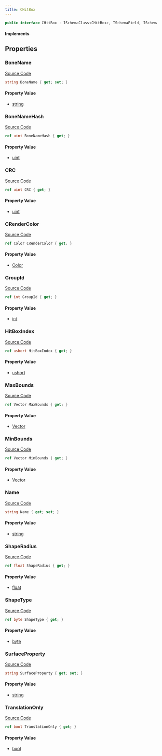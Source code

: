 ```yaml
---
title: CHitBox
---
```


```csharp
public interface CHitBox : ISchemaClass<CHitBox>, ISchemaField, ISchemaClass, INativeHandle
```

#### Implements

## Properties

### BoneName

[Source Code](https://github.com/swiftly-solution/swiftlys2/blob/main/managed/src/SwiftlyS2.Generated/Schemas/Interfaces/CHitBox.cs#L21)

```csharp
string BoneName { get; set; }
```

#### Property Value

- [string](https://learn.microsoft.com/dotnet/api/system.string)

### BoneNameHash

[Source Code](https://github.com/swiftly-solution/swiftlys2/blob/main/managed/src/SwiftlyS2.Generated/Schemas/Interfaces/CHitBox.cs#L29)

```csharp
ref uint BoneNameHash { get; }
```

#### Property Value

- [uint](https://learn.microsoft.com/dotnet/api/system.uint32)

### CRC

[Source Code](https://github.com/swiftly-solution/swiftlys2/blob/main/managed/src/SwiftlyS2.Generated/Schemas/Interfaces/CHitBox.cs#L37)

```csharp
ref uint CRC { get; }
```

#### Property Value

- [uint](https://learn.microsoft.com/dotnet/api/system.uint32)

### CRenderColor

[Source Code](https://github.com/swiftly-solution/swiftlys2/blob/main/managed/src/SwiftlyS2.Generated/Schemas/Interfaces/CHitBox.cs#L39)

```csharp
ref Color CRenderColor { get; }
```

#### Property Value

- [Color](/docs/api/shared/natives/color)

### GroupId

[Source Code](https://github.com/swiftly-solution/swiftlys2/blob/main/managed/src/SwiftlyS2.Generated/Schemas/Interfaces/CHitBox.cs#L31)

```csharp
ref int GroupId { get; }
```

#### Property Value

- [int](https://learn.microsoft.com/dotnet/api/system.int32)

### HitBoxIndex

[Source Code](https://github.com/swiftly-solution/swiftlys2/blob/main/managed/src/SwiftlyS2.Generated/Schemas/Interfaces/CHitBox.cs#L41)

```csharp
ref ushort HitBoxIndex { get; }
```

#### Property Value

- [ushort](https://learn.microsoft.com/dotnet/api/system.uint16)

### MaxBounds

[Source Code](https://github.com/swiftly-solution/swiftlys2/blob/main/managed/src/SwiftlyS2.Generated/Schemas/Interfaces/CHitBox.cs#L25)

```csharp
ref Vector MaxBounds { get; }
```

#### Property Value

- [Vector](/docs/api/shared/natives/vector)

### MinBounds

[Source Code](https://github.com/swiftly-solution/swiftlys2/blob/main/managed/src/SwiftlyS2.Generated/Schemas/Interfaces/CHitBox.cs#L23)

```csharp
ref Vector MinBounds { get; }
```

#### Property Value

- [Vector](/docs/api/shared/natives/vector)

### Name

[Source Code](https://github.com/swiftly-solution/swiftlys2/blob/main/managed/src/SwiftlyS2.Generated/Schemas/Interfaces/CHitBox.cs#L17)

```csharp
string Name { get; set; }
```

#### Property Value

- [string](https://learn.microsoft.com/dotnet/api/system.string)

### ShapeRadius

[Source Code](https://github.com/swiftly-solution/swiftlys2/blob/main/managed/src/SwiftlyS2.Generated/Schemas/Interfaces/CHitBox.cs#L27)

```csharp
ref float ShapeRadius { get; }
```

#### Property Value

- [float](https://learn.microsoft.com/dotnet/api/system.single)

### ShapeType

[Source Code](https://github.com/swiftly-solution/swiftlys2/blob/main/managed/src/SwiftlyS2.Generated/Schemas/Interfaces/CHitBox.cs#L33)

```csharp
ref byte ShapeType { get; }
```

#### Property Value

- [byte](https://learn.microsoft.com/dotnet/api/system.byte)

### SurfaceProperty

[Source Code](https://github.com/swiftly-solution/swiftlys2/blob/main/managed/src/SwiftlyS2.Generated/Schemas/Interfaces/CHitBox.cs#L19)

```csharp
string SurfaceProperty { get; set; }
```

#### Property Value

- [string](https://learn.microsoft.com/dotnet/api/system.string)

### TranslationOnly

[Source Code](https://github.com/swiftly-solution/swiftlys2/blob/main/managed/src/SwiftlyS2.Generated/Schemas/Interfaces/CHitBox.cs#L35)

```csharp
ref bool TranslationOnly { get; }
```

#### Property Value

- [bool](https://learn.microsoft.com/dotnet/api/system.boolean)

